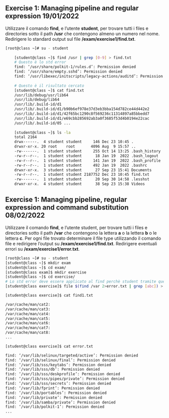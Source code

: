 ## Exercise 1: Managing pipeline and regular expression 19/01/2022

Utilizzare il comando **find**, e l’utente **student**, per trovare tutti i files e directories sotto il path **/usr** che contengono almeno un numero nel nome. Redirigere lo standard output sul file **/exam/exercise1/find.txt**.
```bash
[root@class ~]# su - student
    
    [student@class ~]$ find /usr | grep [0-9] > find.txt
    # Questo è lo std error 
    find: ‘/usr/share/polkit-1/rules.d’: Permission denied
    find: ‘/usr/share/empty.sshd’: Permission denied
    find: ‘/usr/libexec/initscripts/legacy-actions/auditd’: Permission denied
    
    # Questo è il risultato cercato 
    [student@class ~]$ cat find.txt
    /usr/lib/debug/usr/lib64
    /usr/lib/debug/lib64
    /usr/lib/.build-id/d1
    /usr/lib/.build-id/d1/b90b6ef978e37d3eb3bba154d782ce44d442e2
    /usr/lib/.build-id/d1/42f65bc1290c8f569236c11314897a85bbedd7
    /usr/lib/.build-id/d1/e69cbb285692ab3a0f3685f53d4b0194e22cac
    /usr/lib/.build-id/05 ...
    
    [student@class ~]$ ls -la
    total 2164
    drwx------.  4 student student     146 Dec 23 10:45 .
    drwxr-xr-x. 20 root    root       4096 Aug  9 15:57 ..
    -rw-------.  1 student student     255 Oct 14 13:25 .bash_history
    -rw-r--r--.  1 student student      18 Jan 19  2022 .bash_logout
    -rw-r--r--.  1 student student     141 Jan 19  2022 .bash_profile
    -rw-r--r--.  1 student student     492 Jan 19  2022 .bashrc
    drwxr-xr-x.  3 student student      27 Sep 23 15:41 Documents
    -rw-r--r--.  1 student student 2187752 Dec 23 10:45 find.txt
    -rw-------.  1 student student      20 Sep 30 14:58 .lesshst
    drwxr-xr-x.  4 student student      38 Sep 23 15:38 Videos
```
## Exercise 1: Managing pipeline, regular expression and command substitution 08/02/2022

Utilizzare il comando **find**, e l’utente student, per trovare tutti i files e directories sotto il path **/var** che contengono la lettera **a** o la lettera **b** o le lettera **c**. Per ogni file trovato determinare il file type utilizzando il comando file e redirigere l’output su **/exam/exercise1/find.txt**. Redirigere eventuali errori su **/exam/exercise1/error.txt**.
```bash
[root@class ~]# su - student
[student@class ~]$ mkdir exam
[student@class ~]$ cd exam/
[student@class exam]$ mkdir exercise
[student@class ~]$ cd exercise/
# Lo std error deve essere applicato al find perchè student tramite questo comando effettua la ricerca e quindi esponde i permessi negati 
[student@class exercise]$ file $(find /var 2>error.txt | grep [abc]) > find1.txt

[student@class exercise]$ cat find1.txt

/var/cache/man/cat2:                                                                                                                                           directory
/var/cache/man/cat3:                                                                                                                                           directory
/var/cache/man/cat4:                                                                                                                                           directory
/var/cache/man/cat5:                                                                                                                                           directory
/var/cache/man/cat6:                                                                                                                                           directory
/var/cache/man/cat7:                                                                                                                                           directory
/var/cache/man/cat8:                                                                                                                                           directory
...

[student@class exercise]$ cat error.txt

find: ‘/var/lib/selinux/targeted/active’: Permission denied
find: ‘/var/lib/selinux/final’: Permission denied
find: ‘/var/lib/sss/keytabs’: Permission denied
find: ‘/var/lib/sss/db’: Permission denied
find: ‘/var/lib/sss/deskprofile’: Permission denied
find: ‘/var/lib/sss/pipes/private’: Permission denied
find: ‘/var/lib/sss/secrets’: Permission denied
find: ‘/var/lib/fprint’: Permission denied
find: ‘/var/lib/portables’: Permission denied
find: ‘/var/lib/private’: Permission denied
find: ‘/var/lib/samba/private’: Permission denied
find: ‘/var/lib/polkit-1’: Permission denied
...

```
